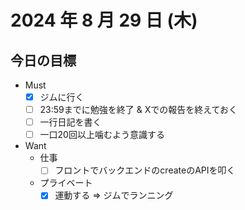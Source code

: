 # 2024 年 8 月 29 日 (木)

## 今日の目標
- Must
  - [x] ジムに行く
  - [ ] 23:59までに勉強を終了 & Xでの報告を終えておく
  - [ ] 一行日記を書く
  - [ ] 一口20回以上噛むよう意識する
- Want
  - 仕事
    - [ ] フロントでバックエンドのcreateのAPIを叩く
  - プライベート
    - [x] 運動する => ジムでランニング
